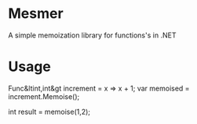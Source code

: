 Mesmer
======

A simple memoization library for functions's in .NET

Usage
========
Func&ltint,int&gt increment = x => x + 1;
var memoised = increment.Memoise();

int result = memoise(1,2);


